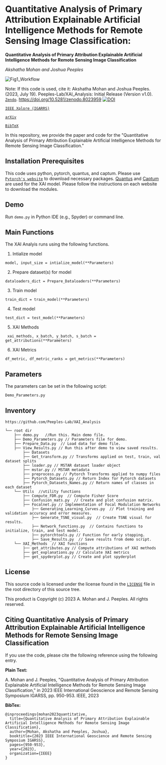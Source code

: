 # Quantitative Analysis of Primary Attribution Explainable Artificial Intelligence Methods for Remote Sensing Image Classification:
**Quantitative Analysis of Primary Attribution Explainable Artificial Intelligence Methods for Remote Sensing Image Classification**

_Akshatha Mohan and Joshua Peeples_

![Fig1_Workflow](https://github.com/Peeples-Lab/XAI_Analysis/blob/main/Images/Horizontal_Fig_1.png)

Note: If this code is used, cite it: Akshatha Mohan and Joshua Peeples. 
(2023, July 19). Peeples-Lab/XAI_Analysis: Initial Release (Version v1.0). 
[`Zendo`](https://zenodo.org/record/8023959). https://doi.org/10.5281/zenodo.8023959
[![DOI](https://zenodo.org/badge/DOI/10.5281/zenodo.8023959.svg)](https://doi.org/10.5281/zenodo.8023959)

[`IEEE Xplore (IGARRS)`](https://ieeexplore.ieee.org/document/10281981)

[`arXiv`](https://arxiv.org/abs/2306.04037)

[`BibTeX`](https://github.com/Peeples-Lab/XAI_Analysis#citing-quantitative-analysis-of-primary-attribution-explainable-artificial-intelligence-methods-for-remote-sensing-image-classification)

In this repository, we provide the paper and code for the "Quantitative Analysis of Primary Attribution Explainable Artificial Intelligence Methods for Remote Sensing Image Classification."

## Installation Prerequisites

This code uses python, pytorch, quantus, and captum. 
Please use [`Pytorch's website`](https://pytorch.org/get-started/locally/) to download necessary packages.
[Quantus](https://quantus.readthedocs.io/en/latest/getting_started/installation.html) 
and [Captum](https://captum.ai/#quickstart) are used for the XAI model. Please follow the instructions on each website to download the modules.

## Demo

Run `demo.py` in Python IDE (e.g., Spyder) or command line. 

## Main Functions

The XAI Analyis runs using the following functions. 

1. Intialize model  

```model, input_size = intialize_model(**Parameters)```

2. Prepare dataset(s) for model

 ```dataloaders_dict = Prepare_Dataloaders(**Parameters)```

3. Train model 

```train_dict = train_model(**Parameters)```

4. Test model

```test_dict = test_model(**Parameters)```

5. XAI Methods

``` xai_methods, x_batch, y_batch, s_batch = get_attributions(**Parameters)```

6. XAI Metrics

```df_metric, df_metric_ranks = get_metrics(**Parameters)```


## Parameters
The parameters can be set in the following script:

```Demo_Parameters.py```

## Inventory

```
https://github.com/Peeples-Lab/XAI_Analysis

└── root dir
	├── demo.py   //Run this. Main demo file.
	├── Demo_Parameters.py // Parameters file for demo.
	├── Prepare_Data.py  // Load data for demo file.
	├── View_Results.py // Run this after demo to view saved results.
    	├── Datasets
		├── Get_transform.py // Transforms applied on test, train, val dataset splits
		├── loader.py // MSTAR dataset loader object
		├── mstar.py // MSTAR metadata
		├── preprocess.py // Pytorch Transforms applied to numpy files
		├── Pytorch_Datasets.py // Return Index for Pytorch datasets
		├── Pytorch_Datasets_Names.py // Return names of classes in each dataset
	└── Utils  //utility functions
		├── Compute_FDR.py  // Compute Fisher Score
		├── Confusion_mats.py  // Create and plot confusion matrix.
		├── Focalnet.py // Implementation of Focal Modulation Networks
    		├── Generating_Learning_Curves.py  // Plot training and validation accuracy and error measures.
    		├── Generate_TSNE_visual.py  // Create TSNE visual for results.
    		├── Network_functions.py  // Contains functions to initialize, train, and test model. 
    		├── pytorchtools.py // Function for early stopping.
    		├── Save_Results.py  // Save results from demo script.
	└── XAI_Methods  // XAI functions
		├── get_attributes.py // Compute attributions of XAI methods
		├── get_explanations.py // Calculate XAI metrics
		├── get_spyderplot.py // Create and plot spyderplot
```

## License

This source code is licensed under the license found in the [`LICENSE`](LICENSE) 
file in the root directory of this source tree.

This product is Copyright (c) 2023 A. Mohan and J. Peeples. All rights reserved.

## <a name="CitingQuantitative"></a>Citing Quantitative Analysis of Primary Attribution Explainable Artificial Intelligence Methods for Remote Sensing Image Classification

If you use the code, please cite the following 
reference using the following entry.

**Plain Text:**

A. Mohan and J. Peeples, "Quantitative Analysis of Primary Attribution Explainable Artificial Intelligence Methods for Remote Sensing Image Classification,"  in 2023 IEEE International Geoscience and Remote Sensing Symposium IGARSS, pp. 950-953. IEEE, 2023

**BibTex:**
```
@inproceedings{mohan2023quantitative,
  title={Quantitative Analysis of Primary Attribution Explainable Artificial Intelligence Methods for Remote Sensing Image Classification},
  author={Mohan, Akshatha and Peeples, Joshua},
  booktitle={2023 IEEE International Geoscience and Remote Sensing Symposium IGARSS},
  pages={950-953},
  year={2023},
  organization={IEEE}
}

```
